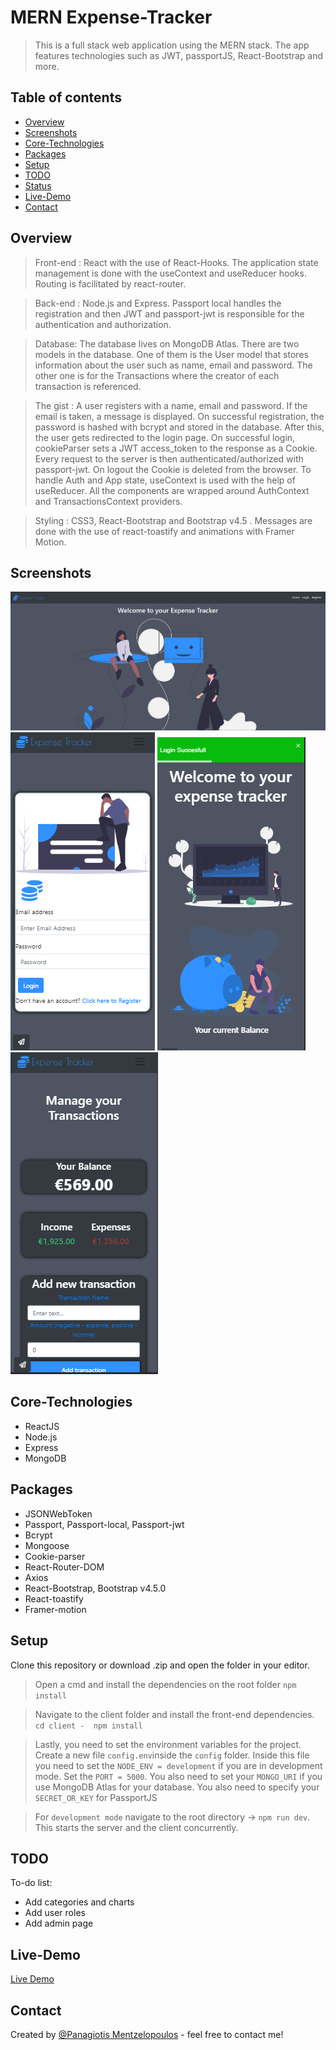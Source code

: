 # MERN Expense-Tracker
> This is a full stack web application using the MERN stack. The app features technologies such as JWT, passportJS, React-Bootstrap and more. 

## Table of contents
* [Overview](#overview)
* [Screenshots](#screenshots)
* [Core-Technologies](#core-technologies)
* [Packages](#packages)
* [Setup](#setup)
* [TODO](#todo)
* [Status](#status)
* [Live-Demo](#live-demo)
* [Contact](#contact)

## Overview
>Front-end : React with the use of React-Hooks. The application state management is done with the useContext and useReducer hooks. Routing is facilitated by react-router.

>Back-end : Node.js and Express. Passport local handles the registration and then JWT and passport-jwt is responsible for the authentication and authorization.

>Database: The database lives on MongoDB Atlas. There are two models in the database. One of them is the User model that stores information about the user such as name, email and password. The other one is for the Transactions where the creator of each transaction is referenced. 

>The gist : A user registers with a name, email and password. If the email is taken, a message is displayed. On successful registration, the password is hashed with bcrypt and stored in the database. After this, the user gets redirected to the login page. On successful login, cookieParser sets a JWT access_token to the response as a Cookie. Every request to the server is then authenticated/authorized with passport-jwt. On logout the Cookie is deleted from the browser. To handle Auth and App state, useContext is used with the help of useReducer. All the components are wrapped around AuthContext and TransactionsContext providers. 

>Styling : CSS3, React-Bootstrap and Bootstrap v4.5 . Messages are done with the use of react-toastify and animations with Framer Motion.

## Screenshots
![Landing](https://github.com/Panosmentz/Projects-Screenshots/blob/master/MERN-Expenses-screenshots/landing.PNG)
![ResponsiveLogin](https://github.com/Panosmentz/Projects-Screenshots/blob/master/MERN-Expenses-screenshots/responsive-login.PNG)
![ResponsiveDashboard](https://github.com/Panosmentz/Projects-Screenshots/blob/master/MERN-Expenses-screenshots/responsive-dashboard.PNG)
![ResponsiveMyTransactions](https://github.com/Panosmentz/Projects-Screenshots/blob/master/MERN-Expenses-screenshots/responsive-mytransactions.PNG)

## Core-Technologies
* ReactJS
* Node.js
* Express
* MongoDB

## Packages
* JSONWebToken
* Passport, Passport-local, Passport-jwt
* Bcrypt
* Mongoose
* Cookie-parser
* React-Router-DOM
* Axios
* React-Bootstrap, Bootstrap v4.5.0
* React-toastify
* Framer-motion

## Setup
Clone this repository or download .zip and open the folder in your editor.
>Open a cmd and install the dependencies on the root folder 
`npm install`

>Navigate to the client folder and install the front-end dependencies.
`cd client - 
npm install`

>Lastly, you need to set the environment variables for the project.
>Create a new file `config.env`inside the `config` folder. Inside this file you need to set the `NODE_ENV = development` if you are in development mode. Set the `PORT = 5000`. You also need to set your `MONGO_URI` if you use MongoDB Atlas for your database.
>You also need to specify your `SECRET_OR_KEY` for PassportJS

>For `development mode` navigate to the root directory -> `npm run dev`. This starts the server and the client concurrently. 

## TODO
To-do list:
* Add categories and charts
* Add user roles
* Add admin page

## Live-Demo
[Live Demo](https://guarded-wildwood-06153.herokuapp.com/)

## Contact
Created by [@Panagiotis Mentzelopoulos](https://determined-saha-b25d49.netlify.app/) - feel free to contact me!

